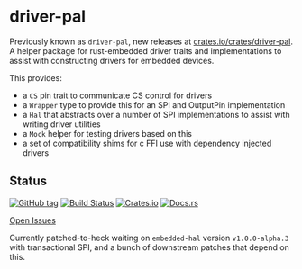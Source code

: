 # driver-pal

Previously known as `driver-pal`, new releases at [crates.io/crates/driver-pal](https://crates.io/crates/driver-pal). 
A helper package for rust-embedded driver traits and implementations to assist with constructing drivers for embedded devices.


This provides:

- a `CS` pin trait to communicate CS control for drivers
- a `Wrapper` type to provide this for an SPI and OutputPin implementation
- a `Hal` that abstracts over a number of SPI implementations to assist with writing driver utilities
- a `Mock` helper for testing drivers based on this
- a set of compatibility shims for c FFI use with dependency injected drivers


## Status

[![GitHub tag](https://img.shields.io/github/tag/ryankurte/rust-driver-pal.svg)](https://github.com/ryankurte/rust-driver-pal)
[![Build Status](https://travis-ci.com/ryankurte/rust-driver-pal.svg?branch=master)](https://travis-ci.com/ryankurte/rust-driver-pal)
[![Crates.io](https://img.shields.io/crates/v/driver-pal.svg)](https://crates.io/crates/driver-pal)
[![Docs.rs](https://docs.rs/driver-pal/badge.svg)](https://docs.rs/driver-pal)

[Open Issues](https://github.com/ryankurte/rust-driver-pal/issues)


Currently patched-to-heck waiting on `embedded-hal` version `v1.0.0-alpha.3` with transactional SPI, and a bunch of
downstream patches that depend on this.

